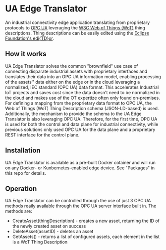 # UA Edge Translator
An industrial connectivity edge application translating from proprietary protocols to [OPC UA](https://opcfoundation.org/) leveraging the [W3C Web of Things (WoT)](https://www.w3.org/WoT/) thing descriptions. Thing descriptions can be easily edited using the [Eclipse Foundation's edi{TD}or](https://eclipse.github.io/editdor/).

## How it works

UA Edge Translator solves the common "brownfield" use case of connecting disparate industrial assets with proprietary interfaces and translates their data into an OPC UA information model, enabling processing of the assets'' data either on the edge or in the cloud leveraging a normalized, IEC standard (OPC UA) data format. This accelerates Industrial IoT projects and saves cost since the data doesn't need to be normalized in the cloud and makes use of the OT expertize often only found on-premises. For defining a mapping from the proprietary data format to OPC UA, the Web of Things (WoT) Thing Description schema (JSON-LD-based) is used. Additionally, the mechanism to provide the schema to the UA Edge Translator is also leveraging OPC UA. Therefore, for the first time, OPC UA is used for both the control and data plane for industrial connectivity, while previous solutions only used OPC UA for the data plane and a proprietary REST interface for the control plane.

## Installation

UA Edge Translator is available as a pre-built Docker cotainer and will run on any Docker- or Kunbernetes-enabled edge device. See "Packages" in this repo for details.

## Operation

UA Edge Translator can be controlled through the use of just 3 OPC UA methods reaily available through the OPC UA server interface built in. The methods are:

* CreateAsset(thingDescription) - creates a new asset, returning the ID of the newly created asset on success
* DeleteAsset(assetID) - deletes an asset
* GetAssets() - returns a list of configured assets, each element in the list is a WoT Thing Description
